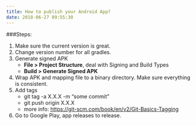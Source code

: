 ```yaml
---
title: How to publish your Android App?
date: 2018-06-27 09:55:30
---
```


###Steps:
1. Make sure the current version is great.
2. Change version number for all gradles.
3. Generate signed APK
    - __File > Project Structure__, deal with Signing and Build Types
    - __Build > Generate Signed APK__
4. Wrap APK and mapping file to a binary directory. Make sure everything is consistent.
5. Add tags
    - git tag -a X.X.X -m “some commit”
    - git push origin X.X.X
    - more info: https://git-scm.com/book/en/v2/Git-Basics-Tagging
6. Go to Google Play, app releases to release.